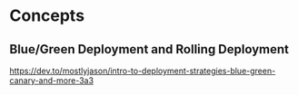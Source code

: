 # Concepts

## Blue/Green Deployment and Rolling Deployment

https://dev.to/mostlyjason/intro-to-deployment-strategies-blue-green-canary-and-more-3a3
